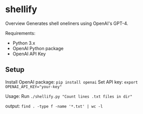 # shellify

Overview
Generates shell oneliners using OpenAI's GPT-4.

Requirements:
- Python 3.x
- OpenAI Python package
- OpenAI API Key

## Setup
Install OpenAI package: `pip install openai`
Set API key: `export OPENAI_API_KEY="your-key"`

Usage:
Run `./shellify.py "Count lines .txt files in dir"`


output: `find . -type f -name '*.txt' | wc -l`
